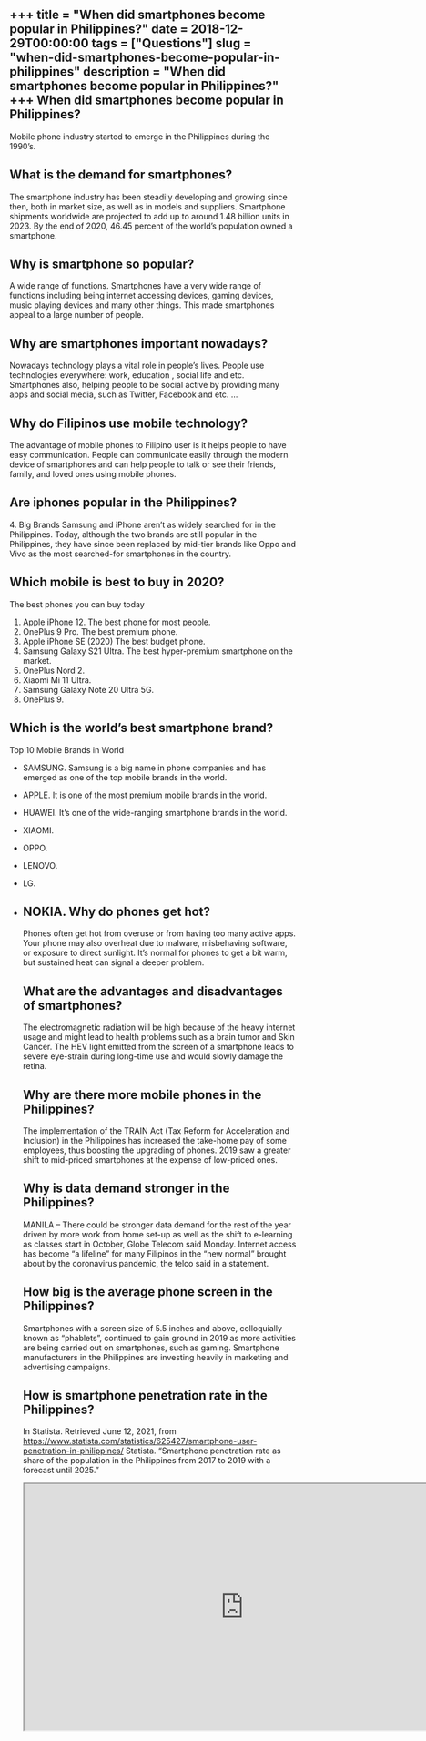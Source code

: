 +++
title = "When did smartphones become popular in Philippines?"
date = 2018-12-29T00:00:00
tags = ["Questions"]
slug = "when-did-smartphones-become-popular-in-philippines"
description = "When did smartphones become popular in Philippines?"
+++
When did smartphones become popular in Philippines?
---------------------------------------------------

Mobile phone industry started to emerge in the Philippines during the 1990’s.

What is the demand for smartphones?
-----------------------------------

The smartphone industry has been steadily developing and growing since then, both in market size, as well as in models and suppliers. Smartphone shipments worldwide are projected to add up to around 1.48 billion units in 2023. By the end of 2020, 46.45 percent of the world’s population owned a smartphone.

Why is smartphone so popular?
-----------------------------

A wide range of functions. Smartphones have a very wide range of functions including being internet accessing devices, gaming devices, music playing devices and many other things. This made smartphones appeal to a large number of people.

Why are smartphones important nowadays?
---------------------------------------

Nowadays technology plays a vital role in people’s lives. People use technologies everywhere: work, education , social life and etc. Smartphones also, helping people to be social active by providing many apps and social media, such as Twitter, Facebook and etc. …

Why do Filipinos use mobile technology?
---------------------------------------

The advantage of mobile phones to Filipino user is it helps people to have easy communication. People can communicate easily through the modern device of smartphones and can help people to talk or see their friends, family, and loved ones using mobile phones.

Are iphones popular in the Philippines?
---------------------------------------

4\. Big Brands Samsung and iPhone aren’t as widely searched for in the Philippines. Today, although the two brands are still popular in the Philippines, they have since been replaced by mid-tier brands like Oppo and Vivo as the most searched-for smartphones in the country.

Which mobile is best to buy in 2020?
------------------------------------

The best phones you can buy today

1. Apple iPhone 12. The best phone for most people.
2. OnePlus 9 Pro. The best premium phone.
3. Apple iPhone SE (2020) The best budget phone.
4. Samsung Galaxy S21 Ultra. The best hyper-premium smartphone on the market.
5. OnePlus Nord 2.
6. Xiaomi Mi 11 Ultra.
7. Samsung Galaxy Note 20 Ultra 5G.
8. OnePlus 9.

Which is the world’s best smartphone brand?
-------------------------------------------

Top 10 Mobile Brands in World

- SAMSUNG. Samsung is a big name in phone companies and has emerged as one of the top mobile brands in the world.
- APPLE. It is one of the most premium mobile brands in the world.
- HUAWEI. It’s one of the wide-ranging smartphone brands in the world.
- XIAOMI.
- OPPO.
- LENOVO.
- LG.
- NOKIA. Why do phones get hot?
    ----------------------
    
    Phones often get hot from overuse or from having too many active apps. Your phone may also overheat due to malware, misbehaving software, or exposure to direct sunlight. It’s normal for phones to get a bit warm, but sustained heat can signal a deeper problem.
    
    What are the advantages and disadvantages of smartphones?
    ---------------------------------------------------------
    
    The electromagnetic radiation will be high because of the heavy internet usage and might lead to health problems such as a brain tumor and Skin Cancer. The HEV light emitted from the screen of a smartphone leads to severe eye-strain during long-time use and would slowly damage the retina.
    
    Why are there more mobile phones in the Philippines?
    ----------------------------------------------------
    
    The implementation of the TRAIN Act (Tax Reform for Acceleration and Inclusion) in the Philippines has increased the take-home pay of some employees, thus boosting the upgrading of phones. 2019 saw a greater shift to mid-priced smartphones at the expense of low-priced ones.
    
    Why is data demand stronger in the Philippines?
    -----------------------------------------------
    
    MANILA – There could be stronger data demand for the rest of the year driven by more work from home set-up as well as the shift to e-learning as classes start in October, Globe Telecom said Monday. Internet access has become “a lifeline” for many Filipinos in the “new normal” brought about by the coronavirus pandemic, the telco said in a statement.
    
    How big is the average phone screen in the Philippines?
    -------------------------------------------------------
    
    Smartphones with a screen size of 5.5 inches and above, colloquially known as “phablets”, continued to gain ground in 2019 as more activities are being carried out on smartphones, such as gaming. Smartphone manufacturers in the Philippines are investing heavily in marketing and advertising campaigns.
    
    How is smartphone penetration rate in the Philippines?
    ------------------------------------------------------
    
    In Statista. Retrieved June 12, 2021, from https://www.statista.com/statistics/625427/smartphone-user-penetration-in-philippines/ Statista. “Smartphone penetration rate as share of the population in the Philippines from 2017 to 2019 with a forecast until 2025.”
    
    <iframe allow="accelerometer; autoplay; clipboard-write; encrypted-media; gyroscope; picture-in-picture" allowfullscreen="" class="__youtube_prefs__  epyt-is-override  no-lazyload" data-no-lazy="1" data-origheight="433" data-origwidth="770" data-skipgform_ajax_framebjll="" height="433" id="_ytid_26579" loading="lazy" src="https://www.youtube.com/embed/OVH0v5q7h7w?enablejsapi=1&autoplay=0&cc_load_policy=0&cc_lang_pref=&iv_load_policy=1&loop=0&modestbranding=0&rel=1&fs=1&playsinline=0&autohide=2&theme=dark&color=red&controls=1&" title="YouTube player" width="770"></iframe>